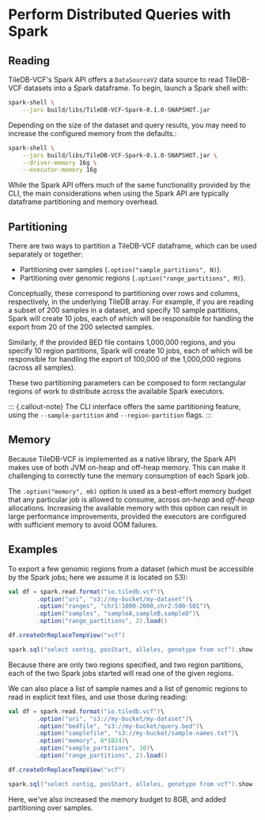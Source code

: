 # Perform Distributed Queries with Spark

## Reading

TileDB-VCF's Spark API offers a `DataSourceV2` data source to read TileDB-VCF datasets into a Spark dataframe. To begin, launch a Spark shell with:

```bash
spark-shell \
    --jars build/libs/TileDB-VCF-Spark-0.1.0-SNAPSHOT.jar
```

Depending on the size of the dataset and query results, you may need to increase the configured memory from the defaults.:

```bash
spark-shell \
    --jars build/libs/TileDB-VCF-Spark-0.1.0-SNAPSHOT.jar \
    --driver-memory 16g \
    --executor-memory 16g
```

While the Spark API offers much of the same functionality provided by the CLI, the main considerations when using the Spark API are typically dataframe partitioning and memory overhead.

## Partitioning

There are two ways to partition a TileDB-VCF dataframe, which can be used separately or together:

* Partitioning over samples (`.option("sample_partitions", N)`).
* Partitioning over genomic regions (`.option("range_partitions", M)`).

Conceptually, these correspond to partitioning over rows and columns, respectively, in the underlying TileDB array. For example, if you are reading a subset of 200 samples in a dataset, and specify 10 sample partitions, Spark will create 10 jobs, each of which will be responsible for handling the export from 20 of the 200 selected samples.

Similarly, if the provided BED file contains 1,000,000 regions, and you specify 10 region partitions, Spark will create 10 jobs, each of which will be responsible for handling the export of 100,000 of the 1,000,000 regions (across all samples).

These two partitioning parameters can be composed to form rectangular regions of work to distribute across the available Spark executors.

::: {.callout-note}
The CLI interface offers the same partitioning feature, using the `--sample-partition` and `--region-partition` flags.&#x20;
:::

## Memory

Because TileDB-VCF is implemented as a native library, the Spark API makes use of both JVM on-heap and off-heap memory. This can make it challenging to correctly tune the memory consumption of each Spark job.

The `.option("memory", mb)` option is used as a best-effort memory budget that any particular job is allowed to consume, across _on-heap_ and _off-heap_ allocations. Increasing the available memory with this option can result in large performance improvements, provided the executors are configured with sufficient memory to avoid OOM failures.

## Examples

To export a few genomic regions from a dataset (which must be accessible by the Spark jobs; here we assume it is located on S3):

```scala
val df = spark.read.format("io.tiledb.vcf")\
        .option("uri", "s3://my-bucket/my-dataset")\
        .option("ranges", "chr1:1000-2000,chr2:500-501")\
        .option("samples", "sampleA,sampleB,sampleD")\
        .option("range_partitions", 2).load()

df.createOrReplaceTempView("vcf")

spark.sql("select contig, posStart, alleles, genotype from vcf").show
```

Because there are only two regions specified, and two region partitions, each of the two Spark jobs started will read one of the given regions.

We can also place a list of sample names and a list of genomic regions to read in explicit text files, and use those during reading:

```scala
val df = spark.read.format("io.tiledb.vcf")\
        .option("uri", "s3://my-bucket/my-dataset")\
        .option("bedfile", "s3://my-bucket/query.bed")\
        .option("samplefile", "s3://my-bucket/sample-names.txt")\
        .option("memory", 8*1024)\
        .option("sample_partitions", 10)\
        .option("range_partitions", 2).load()

df.createOrReplaceTempView("vcf")

spark.sql("select contig, posStart, alleles, genotype from vcf").show
```

Here, we've also increased the memory budget to 8GB, and added partitioning over samples.
